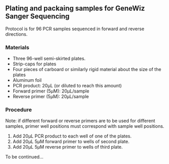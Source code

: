 ## Plating and packaing samples for GeneWiz Sanger Sequencing

Protocol is for 96 PCR samples sequenced in forward and reverse directions.

### Materials
  - Three 96-well semi-skirted plates. 
  - Strip-caps for plates
  - Four pieces of carboard or similarly rigid material about the size of the plates
  - Aluminum foil
  - PCR product: 20µL (or diluted to reach this amount)
  - Forward primer (5µM): 20µL/sample
  - Reverse primer (5µM): 20µL/sample
  
### Procedure
Note: if different forward or reverse primers are to be used for different samples, primer well positions must correspond with sample well positions.
1. Add 20µL PCR product to each well of one of the plates.
2. Add 20µL 5µM forward primer to wells of second plate.
2. Add 20µL 5µM reverse primer to wells of third plate.

To be continued...
